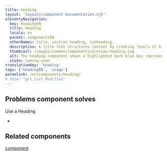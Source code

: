 ```yaml
---
title: Heading
layout: 'layouts/component-documentation.njk'
eleventyNavigation:
  key: headingEN
  title: Heading
  locale: en
  parent: componentsEN
  otherNames: title, section heading, subheading.
  description: A title that structures content by creating levels of hierarchy that organize page content visually and mentally, using GCDS styles.
  thumbnail: /images/common/components/preview-heading.svg
  alt: The heading component shows a highlighted dark blue box representing a heading and 3 smaller grey boxes below representing a text block.
  state: coming-soon
translationKey: 'heading'
tags: ['headingEN', 'usage']
permalink: /en/components/heading/
# date: "git Last Modified"
---
```


## Problems component solves

Use a Heading

-

<article class="bg-full-width bg-primary text-light pt-500 pb-400 my-500">
  <h2 class="mt-0 mb-400">Related components</h2>

<a href="" class="link-light">component</a>

</article>
